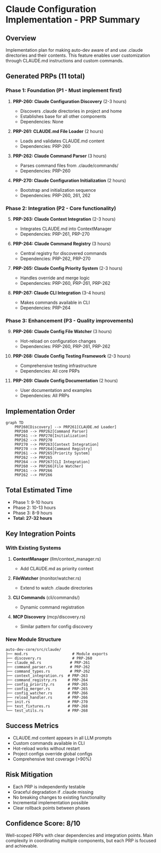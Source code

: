 # Claude Configuration Implementation - PRP Summary

## Overview
Implementation plan for making auto-dev aware of and use .claude directories and their contents. This feature enables user customization through CLAUDE.md instructions and custom commands.

## Generated PRPs (11 total)

### Phase 1: Foundation (P1 - Must implement first)
1. **PRP-260: Claude Configuration Discovery** (2-3 hours)
   - Discovers .claude directories in project and home
   - Establishes base for all other components
   - Dependencies: None

2. **PRP-261: CLAUDE.md File Loader** (2 hours)
   - Loads and validates CLAUDE.md content
   - Dependencies: PRP-260

3. **PRP-262: Claude Command Parser** (3 hours)
   - Parses command files from .claude/commands/
   - Dependencies: PRP-260

4. **PRP-270: Claude Configuration Initialization** (2 hours)
   - Bootstrap and initialization sequence
   - Dependencies: PRP-260, 261, 262

### Phase 2: Integration (P2 - Core functionality)
5. **PRP-263: Claude Context Integration** (2-3 hours)
   - Integrates CLAUDE.md into ContextManager
   - Dependencies: PRP-261, PRP-270

6. **PRP-264: Claude Command Registry** (3 hours)
   - Central registry for discovered commands
   - Dependencies: PRP-262, PRP-270

7. **PRP-265: Claude Config Priority System** (2-3 hours)
   - Handles override and merge logic
   - Dependencies: PRP-260, PRP-261, PRP-262

8. **PRP-267: Claude CLI Integration** (3-4 hours)
   - Makes commands available in CLI
   - Dependencies: PRP-264

### Phase 3: Enhancement (P3 - Quality improvements)
9. **PRP-266: Claude Config File Watcher** (3 hours)
   - Hot-reload on configuration changes
   - Dependencies: PRP-260, PRP-261, PRP-262

10. **PRP-268: Claude Config Testing Framework** (2-3 hours)
    - Comprehensive testing infrastructure
    - Dependencies: All core PRPs

11. **PRP-269: Claude Config Documentation** (2 hours)
    - User documentation and examples
    - Dependencies: All PRPs

## Implementation Order

```mermaid
graph TD
    PRP260[Discovery] --> PRP261[CLAUDE.md Loader]
    PRP260 --> PRP262[Command Parser]
    PRP261 --> PRP270[Initialization]
    PRP262 --> PRP270
    PRP270 --> PRP263[Context Integration]
    PRP270 --> PRP264[Command Registry]
    PRP261 --> PRP265[Priority System]
    PRP262 --> PRP265
    PRP264 --> PRP267[CLI Integration]
    PRP260 --> PRP266[File Watcher]
    PRP261 --> PRP266
    PRP262 --> PRP266
```

## Total Estimated Time
- Phase 1: 9-10 hours
- Phase 2: 10-13 hours
- Phase 3: 8-9 hours
- **Total: 27-32 hours**

## Key Integration Points

### With Existing Systems
1. **ContextManager** (llm/context_manager.rs)
   - Add CLAUDE.md as priority context
   
2. **FileWatcher** (monitor/watcher.rs)
   - Extend to watch .claude directories
   
3. **CLI Commands** (cli/commands/)
   - Dynamic command registration
   
4. **MCP Discovery** (mcp/discovery.rs)
   - Similar pattern for config discovery

### New Module Structure
```
auto-dev-core/src/claude/
├── mod.rs                    # Module exports
├── discovery.rs              # PRP-260
├── claude_md.rs             # PRP-261
├── command_parser.rs        # PRP-262
├── command_types.rs         # PRP-262
├── context_integration.rs  # PRP-263
├── command_registry.rs     # PRP-264
├── config_priority.rs      # PRP-265
├── config_merger.rs        # PRP-265
├── config_watcher.rs       # PRP-266
├── reload_handler.rs       # PRP-266
├── init.rs                 # PRP-270
├── test_fixtures.rs        # PRP-268
└── test_utils.rs           # PRP-268
```

## Success Metrics
- CLAUDE.md content appears in all LLM prompts
- Custom commands available in CLI
- Hot-reload works without restart
- Project configs override global configs
- Comprehensive test coverage (>90%)

## Risk Mitigation
- Each PRP is independently testable
- Graceful degradation if .claude missing
- No breaking changes to existing functionality
- Incremental implementation possible
- Clear rollback points between phases

## Confidence Score: 8/10
Well-scoped PRPs with clear dependencies and integration points. Main complexity in coordinating multiple components, but each PRP is focused and achievable.